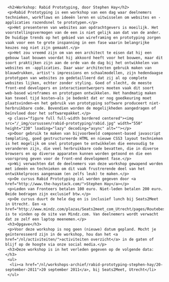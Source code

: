     <h2>Workshop: Rabid Prototyping, door Stephen Hay</h2>
     <p>Rabid Prototyping is een workshop van een dag waar deelnemers technieken, workflows en ideeën leren en uitwisselen om websites en -applicaties razendsnel te prototypen.</p>
     <p>Het presenteren van websites aan opdrachtgevers is moeilijk. Het voorstellingsvermogen van de een is niet gelijk aan dat van de ander. De huidige trends op het gebied van wireframing en prototyping zorgen vaak voor een te grote inspanning in een fase waarin belangrijke keuzes nog niet zijn gemaakt.</p>
     <p>Het zou vreemd zijn om van een architect te eisen dat hij een gebouw laat bouwen voordat hij akkoord heeft voor het bouwen, maar dit soort praktijken zijn aan de orde van de dag bij het ontwikkelen van websites en -applicaties. Daar waar architecten gebruik maken van blauwdrukken, artist's impressions en schaalmodellen, zijn hedendaagse prototypen van websites zo gedetailleerd dat zij al op complete websites lijken, echter zonder styling. Goed of slecht, de meeste front-end developers en interactieontwerpers moeten vaak dit soort web-based wireframes en prototypen ontwikkelen. Het handmatig maken kan teveel tijd kosten—als je bedenkt dat er nog goedkeuring moet plaatsvinden—en het gebruik van prototyping software produceert niet-herbruikbare code. Bovendien worden de mogelijkheden aangedragen of beïnvloed door het softwarepakket.</p>
     <p class="figure full full-width bordered centered"><img src="/_img/cursussen/rabid-prototyping/rabid.jpg" width="550" height="230" loading="lazy" decoding="async" alt=""></p>
     <p>Door gebruik te maken van bijvoorbeeld component-based javascript templating, goed gestructureerde HTML en nieuwe CSS3 layout technieken is het mogelijk om snel prototypen te ontwikkelen die eenvoudig te veranderen zijn, die veel herbruikbare code bevatten, die in diverse browsers en op diverse apparaten kunnen worden getoond en die een voorsprong geven voor de front-end development fase.</p>
     <p>Wij verwachten dat de deelnemers van deze workshop gewapend worden met ideeën en technieken om dit vaak frustrerende deel van het ontwikkelproces aangenaam (en zelfs leuk) te maken.</p>
     <p>De cursus Rabid Prototyping zal worden gegeven door <a href="http://www.the-haystack.com/">Stephen Hay</a></p>
     <p>Leden van Fronteers betalen 100 euro. Niet-leden betalen 200 euro. Beide bedragen zijn exclusief btw.</p>
     <p>De cursus duurt de hele dag en is inclusief lunch bij Seats2Meet in Utrecht. Een <a href="http://www.mindz.com/plazas/Seats2meet_com_Utrecht/pages/Routebeschrijving_en_contact">routebeschrijving</a> is te vinden op de site van Mindz.com. Van deelnemers wordt verwacht dat ze zelf een laptop meenemen.</p>
     <h3>Opgave</h3>
     <p>Voor deze workshop is nog geen (nieuwe) datum gepland. Mocht je geïnteresseerd zijn in de workshop, hou dan het <a href="/nl/activiteiten/">activiteiten overzicht</a> in de gaten of blijf op de hoogte via onze social media.</p>
     <h3>Deze workshop is in het verleden gegeven op de volgende data: </h3>
     <ul>
      <li><a href="/nl/workshops-archief/rabid-prototyping-stephen-hay/20-september-2011">20 september 2011</a>, bij Seats2Meet, Utrecht</li>
     </ul>
